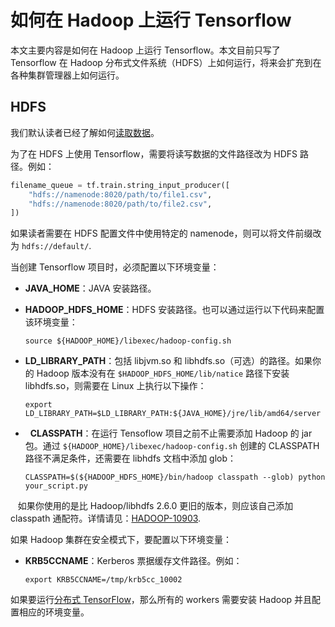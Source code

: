 # 如何在 Hadoop 上运行 Tensorflow

本文主要内容是如何在 Hadoop 上运行 Tensorflow。本文目前只写了 Tensorflow 在 Hadoop 分布式文件系统（HDFS）上如何运行，将来会扩充到在各种集群管理器上如何运行。

## HDFS

我们默认读者已经了解如何[读取数据](../api_guides/python/reading_data.md)。

为了在 HDFS 上使用 Tensorflow，需要将读写数据的文件路径改为 HDFS 路径。例如：

```python
filename_queue = tf.train.string_input_producer([
    "hdfs://namenode:8020/path/to/file1.csv",
    "hdfs://namenode:8020/path/to/file2.csv",
])
```

如果读者需要在 HDFS 配置文件中使用特定的 namenode，则可以将文件前缀改为 `hdfs://default/`.

当创建 Tensorflow 项目时，必须配置以下环境变量：

*   **JAVA_HOME**：JAVA 安装路径。
*   **HADOOP_HDFS_HOME**：HDFS 安装路径。也可以通过运行以下代码来配置该环境变量：

    ```shell
    source ${HADOOP_HOME}/libexec/hadoop-config.sh
    ```

*   **LD_LIBRARY_PATH**：包括 libjvm.so 和 libhdfs.so（可选）的路径。如果你的 Hadoop 版本没有在 `$HADOOP_HDFS_HOME/lib/natice` 路径下安装 libhdfs.so，则需要在 Linux 上执行以下操作：

    ```shell
    export LD_LIBRARY_PATH=$LD_LIBRARY_PATH:${JAVA_HOME}/jre/lib/amd64/server
    ```

*   **CLASSPATH**：在运行 Tensoflow 项目之前不止需要添加 Hadoop 的 jar 包。通过 `${HADOOP_HOME}/libexec/hadoop-config.sh` 创建的 CLASSPATH 路径不满足条件，还需要在 libhdfs 文档中添加 glob：

    ```shell
    CLASSPATH=$(${HADOOP_HDFS_HOME}/bin/hadoop classpath --glob) python your_script.py
    ```
    如果你使用的是比 Hadoop/libhdfs 2.6.0 更旧的版本，则应该自己添加 classpath 通配符。详情请见：[HADOOP-10903](https://issues.apache.org/jira/browse/HADOOP-10903).

如果 Hadoop 集群在安全模式下，要配置以下环境变量：

*   **KRB5CCNAME**：Kerberos 票据缓存文件路径。例如：

    ```shell
    export KRB5CCNAME=/tmp/krb5cc_10002
    ```

如果要运行[分布式 TensorFlow](../deploy/distributed.md)，那么所有的 workers 需要安装 Hadoop 并且配置相应的环境变量。
